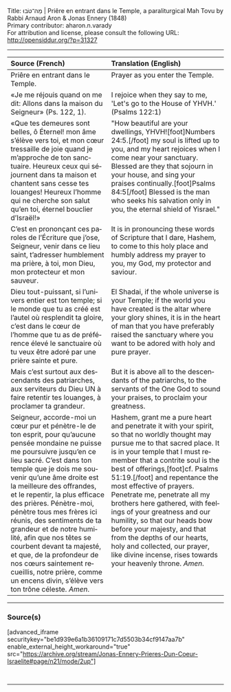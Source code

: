 <html>
<head></head>
<body>
Title: מַה־טֹּבוּ | Priêre en entrant dans le Temple, a paraliturgical Mah Tovu by Rabbi Arnaud Aron & Jonas Ennery (1848)<br />
Primary contributor: aharon.n.varady<br />
For attribution and license, please consult the following URL: <a href="http://opensiddur.org/?p=31327">http://opensiddur.org/?p=31327</a>
<p />
<hr />

<table style="margin-left: auto;margin-right: auto;" class="draggable">
<thead><tr><th id="x" style="text-align: left;">Source (French)</th><th style="text-align: left;">Translation (English)</th></tr></thead>
<tbody>
<tr><td style="vertical-align:top;">
<div class="french" lang="fr">
<span class="instruction">Priêre en entrant dans le Temple.</span>
</span></div></td>
 
<td style="vertical-align:top;">
<div class="english" lang="en">
<span class="instruction">Prayer as you enter the Temple.</span>
</div></td></tr>


<tr><td style="vertical-align:top;">
<div class="french" lang="fr">
«Je me réjouis quand on me dit: 
Allons dans la maison du Seigneur» <span class="citation">(Ps. 122, 1)</span>.
</span></div></td>
 
<td style="vertical-align:top;">
<div class="english" lang="en">
I rejoice when they say to me, 
'Let's go to the House of YHVH.' <span class="citation">(Psalms 122:1)</span> 
</div></td></tr>


<tr><td style="vertical-align:top;">
<div class="french" lang="fr">
«Que tes demeures sont belles, ô Éternel! mon âme s’élève vers toi, et mon cœur tressaille de joie quand je m’approche de ton sanctuaire. Heureux ceux qui séjournent dans ta maison et chantent sans cesse tes louanges! Heureux l’homme qui ne cherche son salut qu’en toi, éternel bouclier d’Israël!»
</span></div></td>
 
<td style="vertical-align:top;">
<div class="english" lang="en">
"How beautiful are your dwellings, YHVH![foot]Numbers 24:5.[/foot] my soul is lifted up to you, and my heart rejoices when I come near your sanctuary. Blessed are they that sojourn in your house, and sing your praises continually.[foot]Psalms 84:5[/foot] Blessed is the man who seeks his salvation only in you, the eternal shield of Yisrael."
</div></td></tr>


<tr><td style="vertical-align:top;">
<div class="french" lang="fr">
C’est en prononçant ces paroles de l’Écriture que j’ose, Seigneur, venir dans ce lieu saint, t’adresser humblement ma prière, à toi, mon Dieu, mon protecteur et mon sauveur.
</span></div></td>
 
<td style="vertical-align:top;">
<div class="english" lang="en">
It is in pronouncing these words of Scripture that I dare, Hashem, to come to this holy place and humbly address my prayer to you, my God, my protector and saviour.
</div></td></tr>


<tr><td style="vertical-align:top;">
<div class="french" lang="fr">
Dieu tout-puissant, si l’univers entier est ton temple; si le monde que tu as créé est l’autel où resplendit ta gloire, c’est dans le cœur de l’homme que tu as de préférence élevé le sanctuaire où tu veux être adoré par une prière sainte et pure.
</span></div></td>
 
<td style="vertical-align:top;">
<div class="english" lang="en">
El Shadai, if the whole universe is your Temple; if the world you have created is the altar where your glory shines, it is in the heart of man that you have preferably raised the sanctuary where you want to be adored with holy and pure prayer.
</div></td></tr>


<tr><td style="vertical-align:top;">
<div class="french" lang="fr">
Mais c’est surtout aux descendants des patriarches, aux serviteurs du Dieu UN à faire retentir tes louanges, à proclamer ta grandeur.
</span></div></td>
 
<td style="vertical-align:top;">
<div class="english" lang="en">
But it is above all to the descendants of the patriarchs, to the servants of the One God to sound your praises, to proclaim your greatness.
</div></td></tr>


<tr><td style="vertical-align:top;">
<div class="french" lang="fr">
Seigneur, accorde-moi un cœur pur et pénètre-le de ton esprit, pour qu’aucune pensée mondaine ne puisse me poursuivre jusqu’en ce lieu sacré. C’est dans ton temple que je dois me souvenir qu’une âme droite est la meilleure des offrandes, et le repentir, la plus efficace des prières. Pénètre-moi, pénètre tous mes frères ici réunis, des sentiments de ta grandeur et de notre humilité, afin que nos têtes se courbent devant ta majesté, et que, de la profondeur de nos cœurs saintement recueillis, notre prière, comme un encens divin, s’élève vers ton trône céleste. <em>Amen</em>.
</span></div></td>
 
<td style="vertical-align:top;">
<div class="english" lang="en">
Hashem, grant me a pure heart and penetrate it with your spirit, so that no worldly thought may pursue me to that sacred place. It is in your temple that I must remember that a contrite soul is the best of offerings,[foot]cf. Psalms 51:19.[/foot] and repentance the most effective of prayers. Penetrate me, penetrate all my brothers here gathered, with feelings of your greatness and our humility, so that our heads bow before your majesty, and that from the depths of our hearts, holy and collected, our prayer, like divine incense, rises towards your heavenly throne. <em>Amen</em>.
</div></td></tr>
</tbody></table>

<hr />

<h3>Source(s)</h3>

[advanced_iframe securitykey="be1d939e6a1b36109171c7d5503b34cf9147aa7b" enable_external_height_workaround="true" src="https://archive.org/stream/Jonas-Ennery-Prieres-Dun-Coeur-Israelite#page/n21/mode/2up"]

&nbsp;

<hr />

&nbsp;
</body>
</html>